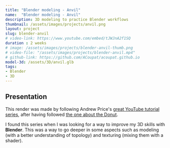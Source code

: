 ```yaml
---
title: "Blender modeling - Anvil"
name:  "Blender modeling - Anvil"
description: 3D modeling to practice Blender workflows
thumbnail: /assets/images/projects/anvil.png
layout: project
slug: blender-anvil
# video-link: https://www.youtube.com/embed/tJWJnA2f1SQ
duration : 2 weeks
# image: /assets/images/projects/blender-anvil-thumb.png
# video-file: "/assets/images/projects/blender-anvil.mp4"
# github-link: https://github.com/ACoupat/acoupat.github.io
model-3d: /assets/3D/anvil.glb
tags:
- Blender
- 3D
---
```


## Presentation
This render was made by following Andrew Price's [great YouTube tutorial series](https://www.youtube.com/watch?v=yi87Dap_WOc&list=PLcpbyAte3x6Y0skyLUZEUKOlqcsFmPpHT), after having followed [the one about the Donut](/projects/blender-donut).  

I found this series when I was looking for a way to improve my 3D skills with **Blender**. This was a way to go deeper in some aspects such as modeling (with a better understanding of topology) and texturing (mixing them with a shader).
